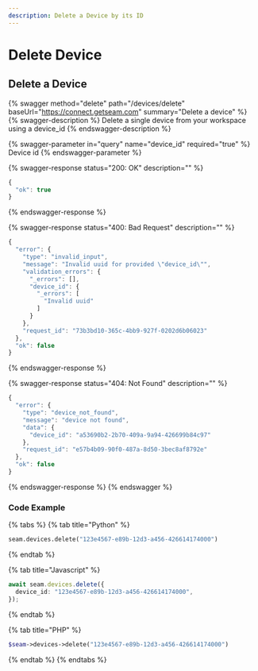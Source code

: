 ```yaml
---
description: Delete a Device by its ID
---
```


# Delete Device

## Delete a Device

{% swagger method="delete" path="/devices/delete" baseUrl="https://connect.getseam.com" summary="Delete a device" %}
{% swagger-description %}
Delete a single device from your workspace using a device_id
{% endswagger-description %}

{% swagger-parameter in="query" name="device_id" required="true" %}
Device id
{% endswagger-parameter %}

{% swagger-response status="200: OK" description="" %}

```javascript
{
  "ok": true
}
```

{% endswagger-response %}

{% swagger-response status="400: Bad Request" description="" %}

```javascript
{
  "error": {
    "type": "invalid_input",
    "message": "Invalid uuid for provided \"device_id\"",
    "validation_errors": {
      "_errors": [],
      "device_id": {
        "_errors": [
          "Invalid uuid"
        ]
      }
    },
    "request_id": "73b3bd10-365c-4bb9-927f-0202d6b06023"
  },
  "ok": false
}
```

{% endswagger-response %}

{% swagger-response status="404: Not Found" description="" %}

```javascript
{
  "error": {
    "type": "device_not_found",
    "message": "device not found",
    "data": {
      "device_id": "a53690b2-2b70-409a-9a94-426699b84c97"
    },
    "request_id": "e57b4b09-90f0-487a-8d50-3bec8af8792e"
  },
  "ok": false
}
```

{% endswagger-response %}
{% endswagger %}

### Code Example

{% tabs %}
{% tab title="Python" %}

```python
seam.devices.delete("123e4567-e89b-12d3-a456-426614174000")

```

{% endtab %}

{% tab title="Javascript" %}

```typescript
await seam.devices.delete({
  device_id: "123e4567-e89b-12d3-a456-426614174000",
});
```

{% endtab %}

{% tab title="PHP" %}

```php
$seam->devices->delete("123e4567-e89b-12d3-a456-426614174000")

```

{% endtab %}
{% endtabs %}
